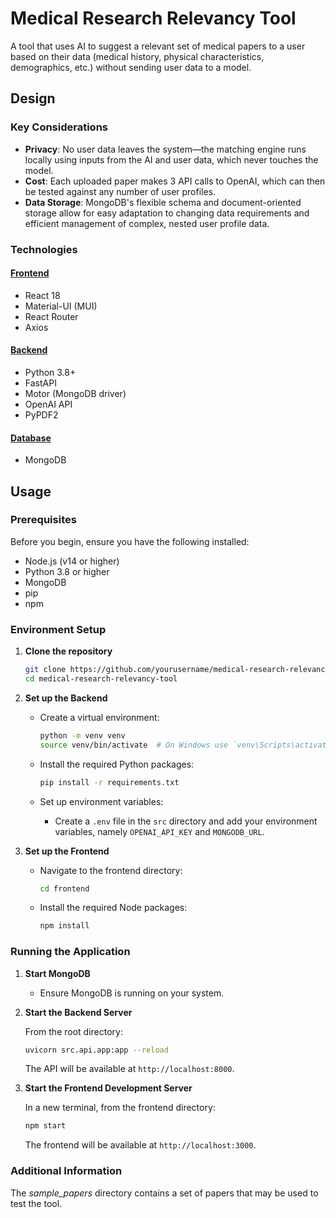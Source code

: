 # Medical Research Relevancy Tool

A tool that uses AI to suggest a relevant set of medical papers to a user based on their data (medical history, physical characteristics, demographics, etc.) without sending user data to a model. 

## Design

### Key Considerations

- **Privacy**: No user data leaves the system—the matching engine runs locally using inputs from the AI and user data, which never touches the model.
- **Cost**: Each uploaded paper makes 3 API calls to OpenAI, which can then be tested against any number of user profiles.
- **Data Storage**: MongoDB's flexible schema and document-oriented storage allow for easy adaptation to changing data requirements and efficient management of complex, nested user profile data.

### Technologies

#### <u>Frontend</u>
- React 18
- Material-UI (MUI)
- React Router
- Axios

#### <u>Backend</u>
- Python 3.8+
- FastAPI
- Motor (MongoDB driver)
- OpenAI API
- PyPDF2

#### <u>Database</u>
- MongoDB

## Usage

### Prerequisites

Before you begin, ensure you have the following installed:
- Node.js (v14 or higher)
- Python 3.8 or higher
- MongoDB
- pip
- npm

### Environment Setup

1. **Clone the repository**
   ```bash
   git clone https://github.com/yourusername/medical-research-relevancy-tool.git
   cd medical-research-relevancy-tool
   ```

2. **Set up the Backend**

   - Create a virtual environment:
     ```bash
     python -m venv venv
     source venv/bin/activate  # On Windows use `venv\Scripts\activate`
     ```

   - Install the required Python packages:
     ```bash
     pip install -r requirements.txt
     ```

   - Set up environment variables:
     - Create a `.env` file in the `src` directory and add your environment variables, namely `OPENAI_API_KEY` and `MONGODB_URL`.

3. **Set up the Frontend**

   - Navigate to the frontend directory:
     ```bash
     cd frontend
     ```

   - Install the required Node packages:
     ```bash
     npm install
     ```

### Running the Application

1. **Start MongoDB**
   - Ensure MongoDB is running on your system.

2. **Start the Backend Server**

   From the root directory:
   ```bash
   uvicorn src.api.app:app --reload
   ```

   The API will be available at `http://localhost:8000`.

3. **Start the Frontend Development Server**

   In a new terminal, from the frontend directory:
   ```bash
   npm start
   ```

   The frontend will be available at `http://localhost:3000`.

### Additional Information
The <i>sample_papers</i> directory contains a set of papers that may be used to test the tool.
